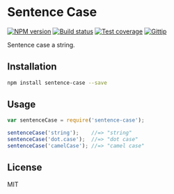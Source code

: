 # Sentence Case

[![NPM version][npm-image]][npm-url]
[![Build status][travis-image]][travis-url]
[![Test coverage][coveralls-image]][coveralls-url]
[![Gittip][gittip-image]][gittip-url]

Sentence case a string.

## Installation

```bash
npm install sentence-case --save
```

## Usage

```javascript
var sentenceCase = require('sentence-case');

sentenceCase('string');    //=> "string"
sentenceCase('dot.case');  //=> "dot case"
sentenceCase('camelCase'); //=> "camel case"
```

## License

MIT

[npm-image]: https://img.shields.io/npm/v/sentence-case.svg?style=flat
[npm-url]: https://npmjs.org/package/sentence-case
[travis-image]: https://img.shields.io/travis/blakeembrey/sentence-case.svg?style=flat
[travis-url]: https://travis-ci.org/blakeembrey/sentence-case
[coveralls-image]: https://img.shields.io/coveralls/blakeembrey/sentence-case.svg?style=flat
[coveralls-url]: https://coveralls.io/r/blakeembrey/sentence-case?branch=master
[gittip-image]: https://img.shields.io/gittip/blakeembrey.svg?style=flat
[gittip-url]: https://www.gittip.com/blakeembrey

